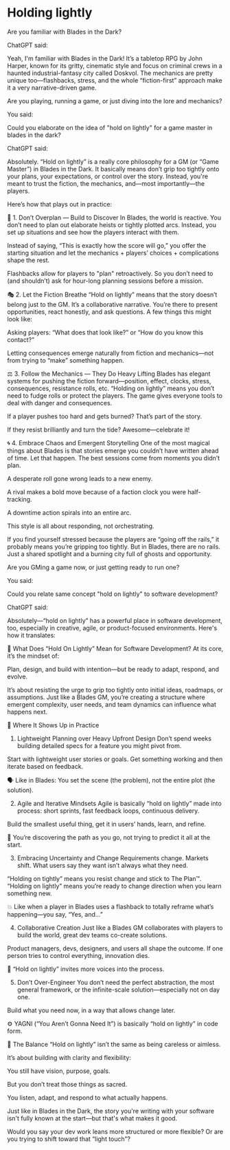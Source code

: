 # Holding lightly

Are you familiar with Blades in the Dark?

ChatGPT said:

Yeah, I'm familiar with Blades in the Dark! It’s a tabletop RPG by John Harper, known for its gritty, cinematic style and focus on criminal crews in a haunted industrial-fantasy city called Doskvol. The mechanics are pretty unique too—flashbacks, stress, and the whole “fiction-first” approach make it a very narrative-driven game.

Are you playing, running a game, or just diving into the lore and mechanics?

You said:

Could you elaborate on the idea of "hold on lightly" for a game master in blades in the dark?

ChatGPT said:

Absolutely. “Hold on lightly” is a really core philosophy for a GM (or “Game Master”) in Blades in the Dark. It basically means don’t grip too tightly onto your plans, your expectations, or control over the story. Instead, you're meant to trust the fiction, the mechanics, and—most importantly—the players.

Here’s how that plays out in practice:

🧭 1. Don’t Overplan — Build to Discover
In Blades, the world is reactive. You don’t need to plan out elaborate heists or tightly plotted arcs. Instead, you set up situations and see how the players interact with them.

Instead of saying, “This is exactly how the score will go,” you offer the starting situation and let the mechanics + players’ choices + complications shape the rest.

Flashbacks allow for players to "plan" retroactively. So you don’t need to (and shouldn’t) ask for hour-long planning sessions before a mission.

🎭 2. Let the Fiction Breathe
“Hold on lightly” means that the story doesn’t belong just to the GM. It’s a collaborative narrative. You’re there to present opportunities, react honestly, and ask questions. A few things this might look like:

Asking players: “What does that look like?” or “How do you know this contact?”

Letting consequences emerge naturally from fiction and mechanics—not from trying to “make” something happen.

⚖️ 3. Follow the Mechanics — They Do Heavy Lifting
Blades has elegant systems for pushing the fiction forward—position, effect, clocks, stress, consequences, resistance rolls, etc. “Holding on lightly” means you don’t need to fudge rolls or protect the players. The game gives everyone tools to deal with danger and consequences.

If a player pushes too hard and gets burned? That’s part of the story.

If they resist brilliantly and turn the tide? Awesome—celebrate it!

🌀 4. Embrace Chaos and Emergent Storytelling
One of the most magical things about Blades is that stories emerge you couldn’t have written ahead of time. Let that happen. The best sessions come from moments you didn’t plan.

A desperate roll gone wrong leads to a new enemy.

A rival makes a bold move because of a faction clock you were half-tracking.

A downtime action spirals into an entire arc.

This style is all about responding, not orchestrating.

If you find yourself stressed because the players are “going off the rails,” it probably means you’re gripping too tightly. But in Blades, there are no rails. Just a shared spotlight and a burning city full of ghosts and opportunity.

Are you GMing a game now, or just getting ready to run one?

You said:

Could you relate same concept "hold on lightly" to software development?

ChatGPT said:

Absolutely—“hold on lightly” has a powerful place in software development, too, especially in creative, agile, or product-focused environments. Here's how it translates:

🧠 What Does “Hold On Lightly” Mean for Software Development?
At its core, it’s the mindset of:

Plan, design, and build with intention—but be ready to adapt, respond, and evolve.

It’s about resisting the urge to grip too tightly onto initial ideas, roadmaps, or assumptions. Just like a Blades GM, you’re creating a structure where emergent complexity, user needs, and team dynamics can influence what happens next.

🧰 Where It Shows Up in Practice
1. Lightweight Planning over Heavy Upfront Design
Don’t spend weeks building detailed specs for a feature you might pivot from.

Start with lightweight user stories or goals. Get something working and then iterate based on feedback.

🗣 Like in Blades: You set the scene (the problem), not the entire plot (the solution).

2. Agile and Iterative Mindsets
Agile is basically “hold on lightly” made into process: short sprints, fast feedback loops, continuous delivery.

Build the smallest useful thing, get it in users’ hands, learn, and refine.

🧭 You’re discovering the path as you go, not trying to predict it all at the start.

3. Embracing Uncertainty and Change
Requirements change. Markets shift. What users say they want isn’t always what they need.

“Holding on tightly” means you resist change and stick to The Plan™. “Holding on lightly” means you’re ready to change direction when you learn something new.

💥 Like when a player in Blades uses a flashback to totally reframe what’s happening—you say, “Yes, and…”

4. Collaborative Creation
Just like a Blades GM collaborates with players to build the world, great dev teams co-create solutions.

Product managers, devs, designers, and users all shape the outcome. If one person tries to control everything, innovation dies.

👥 “Hold on lightly” invites more voices into the process.

5. Don’t Over-Engineer
You don’t need the perfect abstraction, the most general framework, or the infinite-scale solution—especially not on day one.

Build what you need now, in a way that allows change later.

⚙️ YAGNI (“You Aren’t Gonna Need It”) is basically “hold on lightly” in code form.

🎯 The Balance
“Hold on lightly” isn’t the same as being careless or aimless.

It’s about building with clarity and flexibility:

You still have vision, purpose, goals.

But you don’t treat those things as sacred.

You listen, adapt, and respond to what actually happens.

Just like in Blades in the Dark, the story you're writing with your software isn't fully known at the start—but that's what makes it good.

Would you say your dev work leans more structured or more flexible? Or are you trying to shift toward that “light touch”?

